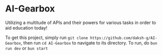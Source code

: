 # AI-Gearbox

Utilizing a multitude of APIs and their powers for various tasks in order to aid education today! 

To get this project, simply run `git clone https://github.com/daksh-g/AI-Gearbox`, then run `cd AI-Gearbox` to navigate to its directory.
To run, do `bun run dev` or `bun start`
